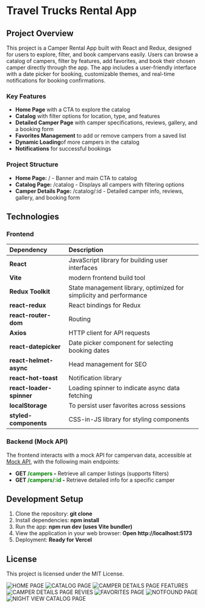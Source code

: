 # Travel Trucks Rental App

## Project Overview
This project is a Camper Rental App built with React and Redux, designed for users to explore, filter, and book campervans easily. Users can browse a catalog of campers, filter by features, add favorites, and book their chosen camper directly through the app. The app includes a user-friendly interface with a date picker for booking, customizable themes, and real-time notifications for booking confirmations.
### Key Features
- **Home Page** with a CTA to explore the catalog
- **Catalog** with filter options for location, type, and features
- **Detailed Camper Page** with camper specifications, reviews, gallery, and a booking form
- **Favorites Management** to add or remove campers from a saved list
- **Dynamic Loading**of more campers in the catalog
- **Notifications** for successful bookings

### Project Structure
- **Home Page:**  / - Banner and main CTA to catalog
- **Catalog Page:**  /catalog - Displays all campers with filtering options
- **Camper Details Page:**  /catalog/:id - Detailed camper info, reviews, gallery, and booking form

## Technologies

### Frontend
| Dependency | Description |
|:-----------|:-----------|
| **React**           |JavaScript library for building user interfaces|
| **Vite**            | modern frontend build tool|
| **Redux Toolkit**   |State management library, optimized for simplicity and performance |
|**react-redux**      | React bindings for Redux|
|**react-router-dom** | Routing | 
|**Axios**         | HTTP client for API requests |
|**react-datepicker** | 	Date picker component for selecting booking dates | 
| **react-helmet-async** | Head management for SEO |
| **react-hot-toast**     | Notification library |
| **react-loader-spinner** | Loading spinner to indicate async data fetching |
|**localStorage** | To persist user favorites across sessions|
|**styled-components**| CSS-in-JS library for styling components| 

### Backend (Mock API)
The frontend interacts with a mock API for campervan data, accessible at [Mock API](https://66b1f8e71ca8ad33d4f5f63e.mockapi.io/campers), with the following main endpoints:

- **GET <span style="color:green">/campers</span> -** Retrieve all camper listings (supports filters)
- **GET <span style="color:green">/campers/:id</span> -**  Retrieve detailed info for a specific camper

## Development Setup
1. Clone the repository: **git clone <repo-url>**
2. Install dependencies: **npm install**
3. Run the app: **npm run dev (uses Vite bundler)**
4. View the application in your web browser: **Open http://localhost:5173**
5. Deployment: **Ready for Vercel**

## License
This project is licensed under the MIT License.

![HOME PAGE](./assets/my-image.jpg)
![CATALOG PAGE](./assets/my-image.jpg)
![CAMPER DETAILS PAGE FEATURES](./assets/my-image.jpg)
![CAMPER DETAILS PAGE REVIES](./assets/my-image.jpg)
![FAVORITES PAGE](./assets/my-image.jpg)
![NOTFOUND PAGE](./assets/my-image.jpg)
![NIGHT VIEW CATALOG PAGE](./assets/my-image.jpg)